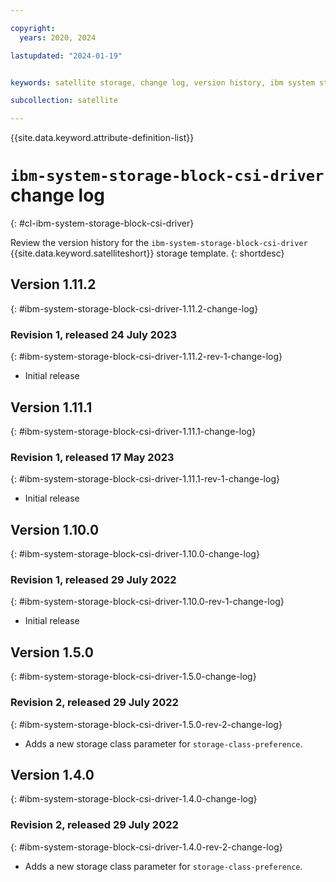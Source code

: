 ```yaml
---

copyright:
  years: 2020, 2024

lastupdated: "2024-01-19"


keywords: satellite storage, change log, version history, ibm system storage block csi driver

subcollection: satellite

---
```


{{site.data.keyword.attribute-definition-list}}

# `ibm-system-storage-block-csi-driver` change log
{: #cl-ibm-system-storage-block-csi-driver}

Review the version history for the `ibm-system-storage-block-csi-driver` {{site.data.keyword.satelliteshort}} storage template.
{: shortdesc}

## Version 1.11.2
{: #ibm-system-storage-block-csi-driver-1.11.2-change-log}


### Revision 1, released 24 July 2023
{: #ibm-system-storage-block-csi-driver-1.11.2-rev-1-change-log}


- Initial release


## Version 1.11.1
{: #ibm-system-storage-block-csi-driver-1.11.1-change-log}


### Revision 1, released 17 May 2023
{: #ibm-system-storage-block-csi-driver-1.11.1-rev-1-change-log}


- Initial release


## Version 1.10.0
{: #ibm-system-storage-block-csi-driver-1.10.0-change-log}


### Revision 1, released 29 July 2022
{: #ibm-system-storage-block-csi-driver-1.10.0-rev-1-change-log}


- Initial release


## Version 1.5.0
{: #ibm-system-storage-block-csi-driver-1.5.0-change-log}


### Revision 2, released 29 July 2022
{: #ibm-system-storage-block-csi-driver-1.5.0-rev-2-change-log}


- Adds a new storage class parameter for `storage-class-preference`.


## Version 1.4.0
{: #ibm-system-storage-block-csi-driver-1.4.0-change-log}


### Revision 2, released 29 July 2022
{: #ibm-system-storage-block-csi-driver-1.4.0-rev-2-change-log}


- Adds a new storage class parameter for `storage-class-preference`.


